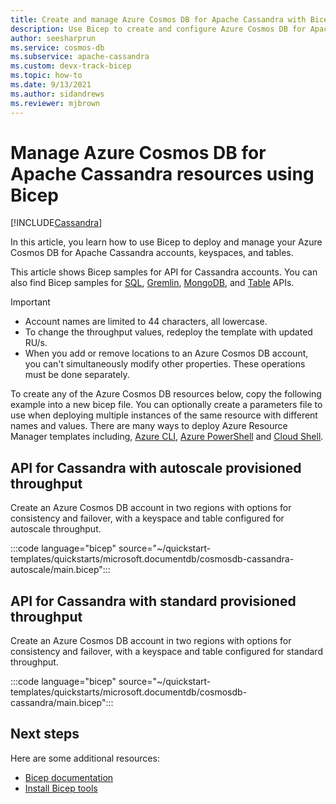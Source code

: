```yaml
---
title: Create and manage Azure Cosmos DB for Apache Cassandra with Bicep
description: Use Bicep to create and configure Azure Cosmos DB for Apache Cassandra.
author: seesharprun
ms.service: cosmos-db
ms.subservice: apache-cassandra
ms.custom: devx-track-bicep
ms.topic: how-to
ms.date: 9/13/2021
ms.author: sidandrews
ms.reviewer: mjbrown
---
```


# Manage Azure Cosmos DB for Apache Cassandra resources using Bicep

[!INCLUDE[Cassandra](../includes/appliesto-cassandra.md)]

In this article, you learn how to use Bicep to deploy and manage your Azure Cosmos DB for Apache Cassandra accounts, keyspaces, and tables.

This article shows Bicep samples for API for Cassandra accounts. You can also find Bicep samples for [SQL](../sql/manage-with-bicep.md), [Gremlin](../graph/manage-with-bicep.md), [MongoDB](../mongodb/manage-with-bicep.md), and [Table](../table/manage-with-bicep.md) APIs.

> [!IMPORTANT]
>
> * Account names are limited to 44 characters, all lowercase.
> * To change the throughput values, redeploy the template with updated RU/s.
> * When you add or remove locations to an Azure Cosmos DB account, you can't simultaneously modify other properties. These operations must be done separately.

To create any of the Azure Cosmos DB resources below, copy the following example into a new bicep file. You can optionally create a parameters file to use when deploying multiple instances of the same resource with different names and values. There are many ways to deploy Azure Resource Manager templates including, [Azure CLI](/azure/azure-resource-manager/bicep/deploy-cli), [Azure PowerShell](/azure/azure-resource-manager/bicep/deploy-powershell) and [Cloud Shell](/azure/azure-resource-manager/bicep/deploy-cloud-shell).

<a id="create-autoscale"></a>

## API for Cassandra with autoscale provisioned throughput

Create an Azure Cosmos DB account in two regions with options for consistency and failover, with a keyspace and table configured for autoscale throughput.

:::code language="bicep" source="~/quickstart-templates/quickstarts/microsoft.documentdb/cosmosdb-cassandra-autoscale/main.bicep":::

<a id="create-manual"></a>

## API for Cassandra with standard provisioned throughput

Create an Azure Cosmos DB account in two regions with options for consistency and failover, with a keyspace and table configured for standard throughput.

:::code language="bicep" source="~/quickstart-templates/quickstarts/microsoft.documentdb/cosmosdb-cassandra/main.bicep":::

## Next steps

Here are some additional resources:

* [Bicep documentation](/azure/azure-resource-manager/bicep/)
* [Install Bicep tools](/azure/azure-resource-manager/bicep/install)
